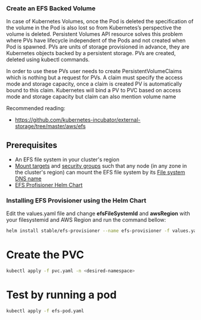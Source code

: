 ### Create an EFS Backed Volume

In case of Kubernetes Volumes, once the Pod is deleted the specification of the volume in the Pod is also lost so from Kubernetes’s perspective the volume is deleted.
Persistent Volumes API resource solves this problem where PVs have lifecycle independent of the Pods and not created when Pod is spawned. PVs are units of storage provisioned in advance, they are Kubernetes objects backed by a persistent storage.
PVs are created, deleted using kubectl commands.

In order to use these PVs user needs to create PersistentVolumeClaims which is nothing but a request for PVs. A claim must specify the access mode and storage capacity, once a claim is created PV is automatically bound to this claim. Kubernetes will bind a PV to PVC based on access mode and storage capacity but claim can also mention volume name

Recommended reading:
* https://github.com/kubernetes-incubator/external-storage/tree/master/aws/efs


## Prerequisites
* An EFS file system in your cluster's region
* [Mount targets](http://docs.aws.amazon.com/efs/latest/ug/accessing-fs.html) and [security groups](http://docs.aws.amazon.com/efs/latest/ug/accessing-fs-create-security-groups.html) such that any node (in any zone in the cluster's region) can mount the EFS file system by its [File system DNS name](http://docs.aws.amazon.com/efs/latest/ug/mounting-fs-mount-cmd-dns-name.html)
* [EFS Profisioner Helm Chart](https://github.com/helm/charts/tree/master/stable/efs-provisioner)


### Installing EFS Provisioner using the Helm Chart

Edit the values.yaml file and change __efsFileSystemId__ and __awsRegion__ with your filesystemid and AWS Region and run the command bellow:

```bash
helm install stable/efs-provisioner --name efs-provisioner -f values.yaml --namespace=<desired-namespace>
```

# Create the PVC

```bash
kubectl apply -f pvc.yaml -n <desired-namespace>
```

# Test by running a pod

```bash
kubectl apply -f efs-pod.yaml
```
